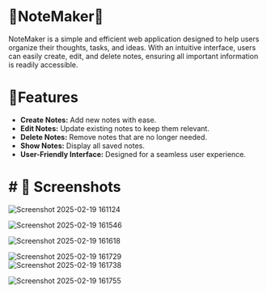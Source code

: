 # 📝NoteMaker📝
NoteMaker is a simple and efficient web application designed to help users organize their thoughts, tasks, and ideas. With an intuitive interface, users can easily create, edit, and delete notes, ensuring all important information is readily accessible.

#  🤩Features
- **Create Notes:** Add new notes with ease.
- **Edit Notes:** Update existing notes to keep them relevant.
- **Delete Notes:** Remove notes that are no longer needed.
- **Show Notes:** Display all saved notes.
- **User-Friendly Interface:** Designed for a seamless user experience.

# # 📸 Screenshots 

![Screenshot 2025-02-19 161124](https://github.com/user-attachments/assets/2e0c4d36-7b52-43df-8252-1d3f2ba9ada7)<br>

![Screenshot 2025-02-19 161546](https://github.com/user-attachments/assets/aef0fa54-ec7b-45bd-9702-f6257779e51e)<br>

![Screenshot 2025-02-19 161618](https://github.com/user-attachments/assets/e632dcf6-7616-41b8-a540-2184679d4c29)<br>



![Screenshot 2025-02-19 161729](https://github.com/user-attachments/assets/66364fb1-2874-43b8-bb73-75039c008c6c)<br>
![Screenshot 2025-02-19 161738](https://github.com/user-attachments/assets/6f42ca46-e1b7-4d9b-9442-23eece6ba0e6)<br>

![Screenshot 2025-02-19 161755](https://github.com/user-attachments/assets/d33ff853-557f-4740-9eea-4bb4c2a7341f)<br>




